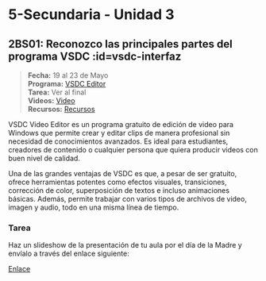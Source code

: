 # 5-Secundaria - Unidad 3

<div class="currentTheme">

## 2BS01: Reconozco las principales partes del programa VSDC :id=vsdc-interfaz

> <i class="bi bi-calendar"></i> **Fecha:** 19 al 23 de Mayo<br><i class="bi bi-window-desktop"></i> **Programa:** [VSDC Editor](https://www.videosoftdev.com/)<br><i class="bi bi-calendar-check"></i> **Tarea:** Ver al final<br><i class="bi bi-play-btn"></i> **Videos:** [Video](https://www.youtube.com/watch?v=h6OXLOHPC4o)<br><i class="bi bi-briefcase"></i> **Recursos:** [Recursos](https://drive.google.com/drive/folders/1IAVg1vC0uFupTV1WnKcwjR4tm0hwY9Hj?usp=sharing)

VSDC Video Editor es un programa gratuito de edición de video para Windows que permite crear y editar clips de manera profesional sin necesidad de conocimientos avanzados. Es ideal para estudiantes, creadores de contenido o cualquier persona que quiera producir videos con buen nivel de calidad.

Una de las grandes ventajas de VSDC es que, a pesar de ser gratuito, ofrece herramientas potentes como efectos visuales, transiciones, corrección de color, superposición de textos e incluso animaciones básicas. Además, permite trabajar con varios tipos de archivos de video, imagen y audio, todo en una misma línea de tiempo.

### Tarea

Haz un slideshow de la presentación de tu aula por el día de la Madre y envíalo a través del enlace siguiente:

[Enlace](https://mariareinista-my.sharepoint.com/:f:/g/personal/admin_mrc_edu_pe/EnZNAPB5PlxLlR53rpEMM8sBHFdruPhjW-6QA8iJew5zNg)

</div>